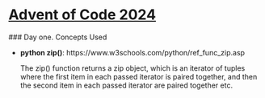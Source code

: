 <h1><a href="https://adventofcode.com/">Advent of Code 2024</a></h1>
### Day one. Concepts Used
<ul>
  <li><b>python zip()</b>: https://www.w3schools.com/python/ref_func_zip.asp<p>The zip() function returns a zip object, which is an iterator of tuples where the first item in each passed iterator is paired together, and then the second item in each passed iterator are paired together etc.</p></li>
</ul>
